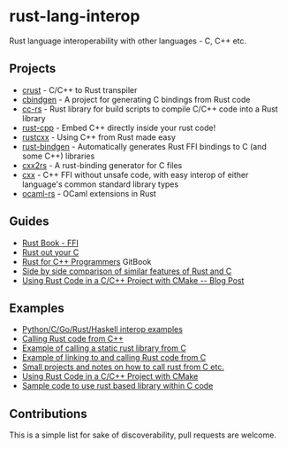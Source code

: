 # rust-lang-interop

Rust language interoperability with other languages - C, C++ etc.

## Projects

* [crust](https://github.com/NishanthSpShetty/crust) - C/C++ to Rust transpiler
* [cbindgen](https://github.com/eqrion/cbindgen) - A project for generating C bindings from Rust code
* [cc-rs](https://github.com/alexcrichton/cc-rs) - Rust library for build scripts to compile C/C++ code into a Rust library
* [rust-cpp](https://github.com/mystor/rust-cpp) - Embed C++ directly inside your rust code!
* [rustcxx](https://github.com/google/rustcxx) - Using C++ from Rust made easy
* [rust-bindgen](https://github.com/rust-lang-nursery/rust-bindgen) - Automatically generates Rust FFI bindings to C (and some C++) libraries
* [cxx2rs](https://github.com/manuels/cxx2rs) - A rust-binding generator for C files
* [cxx](https://github.com/dtolnay/cxx) - C++ FFI without unsafe code, with easy interop of either language's common standard library types
* [ocaml-rs](https://github.com/zshipko/ocaml-rs) - OCaml extensions in Rust

## Guides

* [Rust Book - FFI](https://doc.rust-lang.org/book/first-edition/ffi.html)
* [Rust out your C](https://github.com/carols10cents/rust-out-your-c-talk)
* [Rust for C++ Programmers](https://github.com/aminb/rust-for-c) GitBook
* [Side by side comparison of similar features of Rust and C](https://github.com/MarcManiez/Intro-to-Rust)
* [Using Rust Code in a C/C++ Project with CMake -- Blog Post](https://blog.devolutions.net/2018/06/insider-series-using-rust-code-in-a-cc-project-with-cmake)

## Examples

* [Python/C/Go/Rust/Haskell interop examples](https://github.com/jBugman/interop)
* [Calling Rust code from C++](https://github.com/rillian/rust-ffi)
* [Example of calling a static rust library from C](https://github.com/shadowmint/rust-extern)
* [Example of linking to and calling Rust code from C](https://github.com/doublec/rust-from-c-example)
* [Small projects and notes on how to call rust from C etc.](https://github.com/allan-simon/ffi-rust)
* [Using Rust Code in a C/C++ Project with CMake](https://github.com/ekse/cmake_rust_sample)
* [Sample code to use rust based library within C code](https://github.com/alishir/c-rust)

## Contributions

This is a simple list for sake of discoverability, pull requests are welcome.
